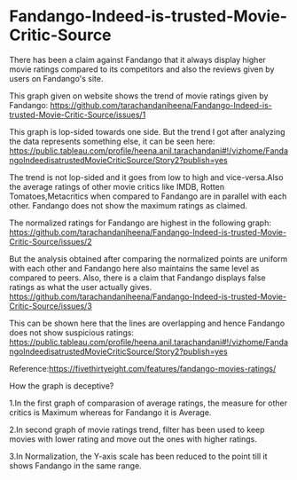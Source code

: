 # Fandango-Indeed-is-trusted-Movie-Critic-Source
There has been a claim against Fandango that it always display higher movie ratings compared to its competitors and also the reviews given by users on Fandango's site. 

This graph given on website shows the trend of movie ratings given by Fandango:
https://github.com/tarachandaniheena/Fandango-Indeed-is-trusted-Movie-Critic-Source/issues/1

This graph is lop-sided towards one side. But the trend I got after analyzing the data represents something else, it can be seen here:
https://public.tableau.com/profile/heena.anil.tarachandani#!/vizhome/FandangoIndeedisatrustedMovieCriticSource/Story2?publish=yes

The trend is not lop-sided and it goes from low to high and vice-versa.Also the average ratings of other movie critics like IMDB, Rotten Tomatoes,Metacritics when compared to Fandango are in parallel with each other. Fandango does not show the maximum ratings as claimed.

The normalized ratings for Fandango are highest in the following graph:
https://github.com/tarachandaniheena/Fandango-Indeed-is-trusted-Movie-Critic-Source/issues/2

But the analysis obtained after comparing the normalized points are uniform with each other and Fandango here also maintains the same level as compared to peers. Also, there is a claim that Fandango displays false ratings as what the user actually gives. 
https://github.com/tarachandaniheena/Fandango-Indeed-is-trusted-Movie-Critic-Source/issues/3

This can be shown here that the lines are overlapping and hence Fandango does not show suspicious ratings:
https://public.tableau.com/profile/heena.anil.tarachandani#!/vizhome/FandangoIndeedisatrustedMovieCriticSource/Story2?publish=yes

Reference:https://fivethirtyeight.com/features/fandango-movies-ratings/

How the graph is deceptive?

1.In the first graph of comparasion of average ratings, the measure for other critics is Maximum whereas for Fandango it is Average.

2.In second graph of movie ratings trend, filter has been used to keep movies with lower rating and move out the ones with higher ratings.

3.In Normalization, the Y-axis scale has been reduced to the point till it shows Fandango in the same range.


